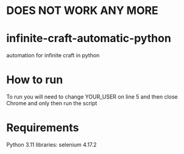 # DOES NOT WORK ANY MORE 

# infinite-craft-automatic-python
 automation for infinite craft in python

# How to run
 To run you will need to change YOUR_USER on line 5 and then close Chrome and only then run the script

# Requirements
 Python 3.11
 libraries:
 selenium 4.17.2
